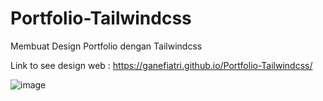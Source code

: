 # Portfolio-Tailwindcss

Membuat Design Portfolio dengan Tailwindcss

Link to see design web : https://ganefiatri.github.io/Portfolio-Tailwindcss/

![image](https://user-images.githubusercontent.com/29312607/185981518-8720ec5d-8133-4a14-8794-2cacbb7a95e7.png)
